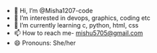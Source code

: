- 👋 Hi, I’m @Misha1207-code
- 👀 I’m interested in devops, graphics, coding etc
- 🌱 I’m currently learning c, python, html, css
- 📫 How to reach me- mishu5705@gmail.com
- 😄 Pronouns: She/her

<!---
Misha1207-code/Misha1207-code is a ✨ special ✨ repository because its `README.md` (this file) appears on your GitHub profile.
You can click the Preview link to take a look at your changes.
--->
